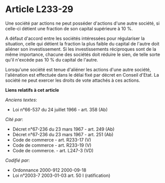 # Article L233-29

Une société par actions ne peut posséder d'actions d'une autre société, si celle-ci détient une fraction de son capital
supérieure à 10 %.

A défaut d'accord entre les sociétés intéressées pour régulariser la situation, celle qui détient la fraction la plus faible
du capital de l'autre doit aliéner son investissement. Si les investissements réciproques sont de la même importance, chacune
des sociétés doit réduire le sien, de telle sorte qu'il n'excède pas 10 % du capital de l'autre.

Lorsqu'une société est tenue d'aliéner les actions d'une autre société, l'aliénation est effectuée dans le délai fixé par
décret en Conseil d'Etat. La société ne peut exercer les droits de vote attachés à ces actions.

**Liens relatifs à cet article**

_Anciens textes_:

  - Loi n°66-537 du 24 juillet 1966 - art. 358 (Ab)

_Cité par_:

  - Décret n°67-236 du 23 mars 1967 - art. 249 (Ab)
  - Décret n°67-236 du 23 mars 1967 - art. 251 (Ab)
  - Code de commerce - art. R233-17 (V)
  - Code de commerce - art. R233-19 (V)
  - Code de commerce. - art. L247-3 (VD)

_Codifié par_:

  - Ordonnance 2000-912 2000-09-18
  - Loi n°2003-7 2003-01-03 art. 50 I (ratification)
